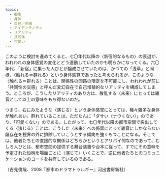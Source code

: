 ```yaml
---
topic:
  - 都市
  - 身体
  - 自己／他者
  - アイデンティティ
  - リアリティ
  - 共同体
  - 可愛い
---
```

このように検討を進めてくると、七〇年代以降の〈新宿的なるもの〉の衰退が、われわれの身体感覚の変化とどう連動していたのかも明らかになってくる。六〇年代、「新宿」に集った人びとが醸成させていたのは、かつての「浅草」と同様、〈触れる＝群れる〉という身体感覚であったと考えられるが、このような〈触れる＝群れる〉ことは、関係性の回路の限定を不可能にし、われわれが前に「共同性の交感」と呼んだ変幻自在で自己増殖的なリアリティを構成してしまう。ところが、こうしたリアリティのあり方は、散乱する〈未来〉にとっては雑音として以上の意味をもち得ないのだ。

つまり、右にみたような〈演じる〉という身体感覚にとっては、種々雑多な身体が触れあい、群れていることは、ただたんに「ダサい（ナウくない）」のであり、「可愛くない」のである。したがって、七〇年代以降の都市空間で突出してくる〈演じる〉ことは、こうした〈未来〉への係留にとって雑音にしかならない諸存在を視界の外に排除していこうとする傾向を強くもつことになる。そこでは、他者たちとの直接的な関係はどちらかというとアリバイ的なのであって、むしろ人びとは、都市空間の提供する舞台装置や台本に従って、すでにその意味を予定された役柄を場面ごとに〈演じて〉いくことで、逆に他者たちとのコミュニケーションのコードを共有しているのである。

（吉見俊哉、2008『都市のドラマトゥルギー』河出書房新社）